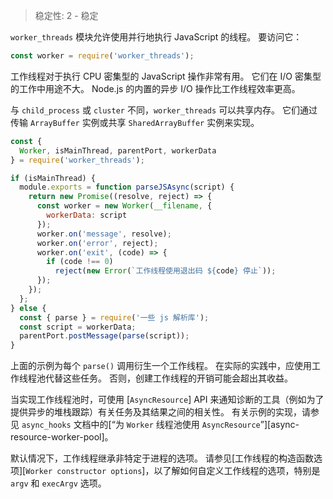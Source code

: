 
<!--introduced_in=v10.5.0-->

> 稳定性: 2 - 稳定

<!-- source_link=lib/worker_threads.js -->

`worker_threads` 模块允许使用并行地执行 JavaScript 的线程。 
要访问它：

```js
const worker = require('worker_threads');
```

工作线程对于执行 CPU 密集型的 JavaScript 操作非常有用。 
它们在 I/O 密集型的工作中用途不大。 
Node.js 的内置的异步 I/O 操作比工作线程效率更高。

与 `child_process` 或 `cluster` 不同，`worker_threads` 可以共享内存。 
它们通过传输 `ArrayBuffer` 实例或共享 `SharedArrayBuffer` 实例来实现。

```js
const {
  Worker, isMainThread, parentPort, workerData
} = require('worker_threads');

if (isMainThread) {
  module.exports = function parseJSAsync(script) {
    return new Promise((resolve, reject) => {
      const worker = new Worker(__filename, {
        workerData: script
      });
      worker.on('message', resolve);
      worker.on('error', reject);
      worker.on('exit', (code) => {
        if (code !== 0)
          reject(new Error(`工作线程使用退出码 ${code} 停止`));
      });
    });
  };
} else {
  const { parse } = require('一些 js 解析库');
  const script = workerData;
  parentPort.postMessage(parse(script));
}
```

上面的示例为每个 `parse()` 调用衍生一个工作线程。 
在实际的实践中，应使用工作线程池代替这些任务。 
否则，创建工作线程的开销可能会超出其收益。

当实现工作线程池时，可使用 [`AsyncResource`] API 来通知诊断的工具（例如为了提供异步的堆栈跟踪）有关任务及其结果之间的相关性。
有关示例的实现，请参见 `async_hooks` 文档中的[“为 `Worker` 线程池使用 `AsyncResource`”][async-resource-worker-pool]。

默认情况下，工作线程继承非特定于进程的选项。 
请参见[工作线程的构造函数选项][`Worker constructor options`]，以了解如何自定义工作线程的选项，特别是 `argv` 和 `execArgv` 选项。

